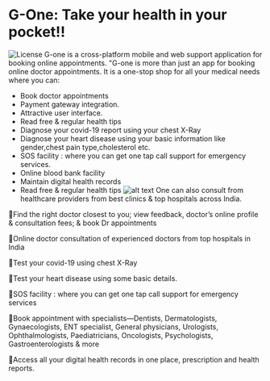 # G-One: Take your health in your pocket!! 
![License](https://www.vectorlogo.zone/logos/tensorflow/tensorflow-ar21.svg)
G-one is a cross-platform mobile and web support application for booking online appointments.
"G-one is more than just an app for booking online doctor appointments. It is a one-stop shop for all your medical needs where you can:

- Book doctor appointments
- Payment gateway integration.
- Attractive user interface.
- Read free & regular health tips
- Diagnose your covid-19 report using your chest X-Ray
- Diagnose your heart disease using your basic information like gender,chest pain type,cholesterol etc.
- SOS facility : where you can get one tap call support for emergency services.
- Online blood bank facility
- Maintain digital health records
- Read free & regular health tips
![alt text]()
One can also consult from healthcare providers from best clinics & top hospitals across India.

🔅Find the right doctor closest to you; view feedback, doctor’s online profile & consultation fees; & book Dr appointments

🔅Online doctor consultation of experienced doctors from top hospitals in India

🔅Test your covid-19 using chest X-Ray

🔅Test your heart disease using some basic details.

🔅SOS facility : where you can get one tap call support for emergency services

🔅Book appointment  with specialists—Dentists, Dermatologists, Gynaecologists, ENT specialist, General physicians, Urologists, Ophthalmologists, Paediatricians, Oncologists, Psychologists, Gastroenterologists & more

🔅Access all your digital health records in one place, prescription and health reports.
